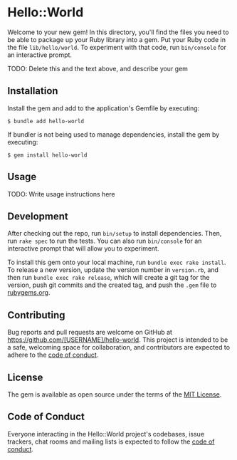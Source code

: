 # Hello::World

Welcome to your new gem! In this directory, you'll find the files you need to be able to package up your Ruby library into a gem. Put your Ruby code in the file `lib/hello/world`. To experiment with that code, run `bin/console` for an interactive prompt.

TODO: Delete this and the text above, and describe your gem

## Installation

Install the gem and add to the application's Gemfile by executing:

    $ bundle add hello-world

If bundler is not being used to manage dependencies, install the gem by executing:

    $ gem install hello-world

## Usage

TODO: Write usage instructions here

## Development

After checking out the repo, run `bin/setup` to install dependencies. Then, run `rake spec` to run the tests. You can also run `bin/console` for an interactive prompt that will allow you to experiment.

To install this gem onto your local machine, run `bundle exec rake install`. To release a new version, update the version number in `version.rb`, and then run `bundle exec rake release`, which will create a git tag for the version, push git commits and the created tag, and push the `.gem` file to [rubygems.org](https://rubygems.org).

## Contributing

Bug reports and pull requests are welcome on GitHub at https://github.com/[USERNAME]/hello-world. This project is intended to be a safe, welcoming space for collaboration, and contributors are expected to adhere to the [code of conduct](https://github.com/[USERNAME]/hello-world/blob/main/CODE_OF_CONDUCT.md).

## License

The gem is available as open source under the terms of the [MIT License](https://opensource.org/licenses/MIT).

## Code of Conduct

Everyone interacting in the Hello::World project's codebases, issue trackers, chat rooms and mailing lists is expected to follow the [code of conduct](https://github.com/[USERNAME]/hello-world/blob/main/CODE_OF_CONDUCT.md).
